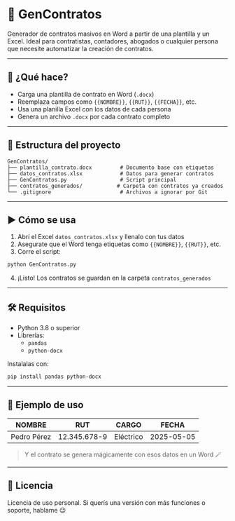 # 📝 GenContratos

Generador de contratos masivos en Word a partir de una plantilla y un Excel. Ideal para contratistas, contadores, abogados o cualquier persona que necesite automatizar la creación de contratos.

---

## 🚀 ¿Qué hace?

- Carga una plantilla de contrato en Word (`.docx`)
- Reemplaza campos como `{{NOMBRE}}`, `{{RUT}}`, `{{FECHA}}`, etc.
- Usa una planilla Excel con los datos de cada persona
- Genera un archivo `.docx` por cada contrato completo

---

## 📂 Estructura del proyecto

```
GenContratos/
├── plantilla_contrato.docx         # Documento base con etiquetas
├── datos_contratos.xlsx            # Datos para generar contratos
├── GenContratos.py                 # Script principal
├── contratos_generados/           # Carpeta con contratos ya creados
└── .gitignore                      # Archivos a ignorar por Git
```

---

## ▶️ Cómo se usa

1. Abrí el Excel `datos_contratos.xlsx` y llenalo con tus datos
2. Asegurate que el Word tenga etiquetas como `{{NOMBRE}}`, `{{RUT}}`, etc.
3. Corre el script:

```bash
python GenContratos.py
```

4. ¡Listo! Los contratos se guardan en la carpeta `contratos_generados`

---

## 🛠 Requisitos

- Python 3.8 o superior
- Librerías:
  - `pandas`
  - `python-docx`

Instalalas con:

```bash
pip install pandas python-docx
```

---

## 📌 Ejemplo de uso

| NOMBRE     | RUT           | CARGO      | FECHA      |
|------------|---------------|------------|------------|
| Pedro Pérez | 12.345.678-9 | Eléctrico  | 2025-05-05 |

> Y el contrato se genera mágicamente con esos datos en un Word 🪄

---

## 🤝 Licencia

Licencia de uso personal. Si querís una versión con más funciones o soporte, hablame 😉
